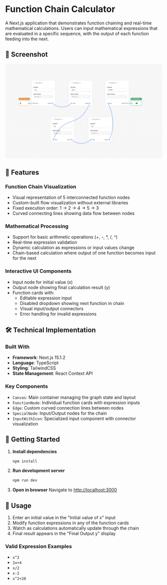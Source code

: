 # Function Chain Calculator

A Next.js application that demonstrates function chaining and real-time mathematical calculations. Users can input mathematical expressions that are evaluated in a specific sequence, with the output of each function feeding into the next.

## 📸 Screenshot

![Function Chain Calculator](/public/images/screenshot.png)

## 🌟 Features

### Function Chain Visualization

- Visual representation of 5 interconnected function nodes
- Custom-built flow visualization without external libraries
- Fixed execution order: 1 → 2 → 4 → 5 → 3
- Curved connecting lines showing data flow between nodes

### Mathematical Processing

- Support for basic arithmetic operations (+, -, \*, /, ^)
- Real-time expression validation
- Dynamic calculation as expressions or input values change
- Chain-based calculation where output of one function becomes input for the next

### Interactive UI Components

- Input node for initial value (x)
- Output node showing final calculation result (y)
- Function cards with:
  - Editable expression input
  - Disabled dropdown showing next function in chain
  - Visual input/output connectors
  - Error handling for invalid expressions

## 🛠 Technical Implementation

### Built With

- **Framework**: Next.js 15.1.2
- **Language**: TypeScript
- **Styling**: TailwindCSS
- **State Management**: React Context API

### Key Components

- `Canvas`: Main container managing the graph state and layout
- `FunctionNode`: Individual function cards with expression inputs
- `Edge`: Custom curved connection lines between nodes
- `SpecialNode`: Input/Output nodes for the chain
- `InputWithIcon`: Specialized input component with connector visualization

## 🚀 Getting Started

1. **Install dependencies**

   ```bash
   npm install
   ```

2. **Run development server**

   ```bash
   npm run dev
   ```

3. **Open in browser**
   Navigate to [http://localhost:3000](http://localhost:3000)

## 📝 Usage

1. Enter an initial value in the "Initial value of x" input
2. Modify function expressions in any of the function cards
3. Watch as calculations automatically update through the chain
4. Final result appears in the "Final Output y" display

### Valid Expression Examples

- `x^2`
- `2x+4`
- `x/2`
- `x-2`
- `x^2+20`
